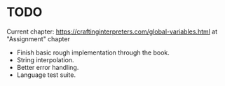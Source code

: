 # TODO

Current chapter: <https://craftinginterpreters.com/global-variables.html> at "Assignment" chapter

- Finish basic rough implementation through the book.
- String interpolation.
- Better error handling.
- Language test suite.

